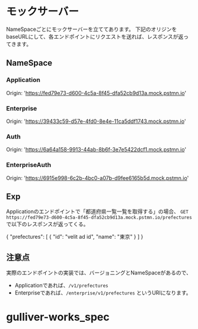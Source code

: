 # モックサーバー
NameSpaceごとにモックサーバーを立ててあります。
下記のオリジンをbaseURLにして、各エンドポイントにリクエストを送れば、レスポンスが返ってきます。

## NameSpace
### Application
Origin: 'https://fed79e73-d600-4c5a-8f45-dfa52cb9d13a.mock.pstmn.io'
### Enterprise
Origin: 'https://39433c59-d57e-4fd0-8e4e-11ca5ddf1743.mock.pstmn.io'
### Auth
Origin: 'https://6a64a158-9913-44ab-8b6f-3e7e5422dcf1.mock.pstmn.io'
### EnterpriseAuth
Origin: 'https://6915e998-6c2b-4bc0-a07b-d9fee6165b5d.mock.pstmn.io'

## Exp
Applicationのエンドポイントで「都道府県一覧一覧を取得する」の場合、
`GET https://fed79e73-d600-4c5a-8f45-dfa52cb9d13a.mock.pstmn.io/prefectures`
で以下のレスポンスが返ってくる。

{
    "prefectures": [
        {
            "id": "velit ad id",
            "name": "東京"
        }
    ]
}

## 注意点
実際のエンドポイントの実装では、バージョニングとNameSpaceがあるので、
 - Applicationであれば、`/v1/prefectures` 
 - Enterpriseであれば、`/enterprise/v1/prefectures`
というURIになります。
# gulliver-works_spec
